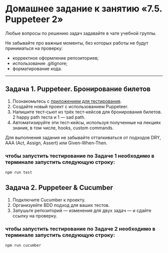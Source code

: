 # Домашнее задание к занятию «7.5. Puppeteer 2»

Любые вопросы по решению задач задавайте в чате учебной группы.

Не забывайте про важные моменты, без которых работы не будут приниматься на проверку: 
- корректное оформление репозиториев;
- использование .gitignore;
- форматирование кода.

---

  ## Задача 1. Puppeteer. Бронирование билетов

1. Познакомьтесь с [приложением для тестирования](http://qamid.tmweb.ru/client/index.php).  
2. Создайте новый проект с использованием Puppeteer.
3. Напишите тест-сьют из трёх тест-кейсов для бронирования билетов. 2 happy path теста и 1 — sad path.
4. Автоматизируйте эти тест-кейсы, используя полученные на лекциях знания, в том числе, hooks, custom commands.

Для выполнения задания не забывайте отталкиваться от подходов DRY, AAA (Act, Assign, Assert) или Given-When-Then.
### чтобы запустить тестирование по Задаче 1 необходимо в терминале запустить следующую строку:
    npm run test

## Задача 2. Puppeteer & Cucumber

1. Подключите Cucumber к проекту.
2. Организуейте BDD подход для ваших тестов.
3. Запушьте репозиторий — изменения для двух задач — и сдайте ссылку на проверку.

### чтобы запустить тестирование по Задаче 2 необходимо в терминале запустить следующую строку:
    npm run cucumber